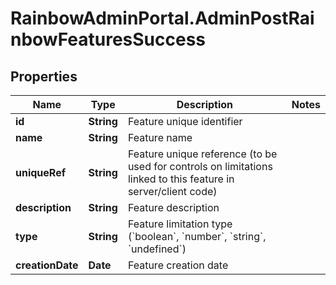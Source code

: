 # RainbowAdminPortal.AdminPostRainbowFeaturesSuccess

## Properties

Name | Type | Description | Notes
------------ | ------------- | ------------- | -------------
**id** | **String** | Feature unique identifier | 
**name** | **String** | Feature name | 
**uniqueRef** | **String** | Feature unique reference (to be used for controls on limitations linked to this feature in server/client code) | 
**description** | **String** | Feature description | 
**type** | **String** | Feature limitation type (&#x60;boolean&#x60;, &#x60;number&#x60;, &#x60;string&#x60;, &#x60;undefined&#x60;) | 
**creationDate** | **Date** | Feature creation date | 


